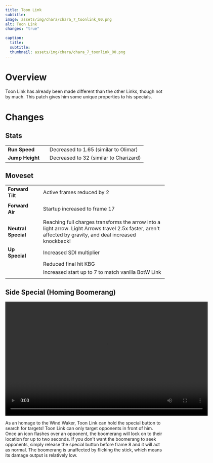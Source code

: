 ```yaml
---
title: Toon Link
subtitle: 
image: assets/img/chara/chara_7_toonlink_00.png
alt: Toon Link
changes: "true"

caption:
  title:
  subtitle: 
  thumbnail: assets/img/chara/chara_7_toonlink_00.png
---
```



# Overview 

Toon Link has already been made different than the other Links, though not by much. This patch gives him some unique properties to his specials.

# Changes

## Stats

| |  |  |
| :----------- | :-----: | ----------- |
| **Run Speed** | | Decreased to 1.65 (similar to Olimar)  |
| **Jump Height** | | Decreased to 32 (similar to Charizard)  |


## Moveset

| |  |  |
| :----------- | :-----: | ----------- |
| **Forward Tilt** | | Active frames reduced by 2 |
|  |  |  |
| **Forward Air** | | Startup increased to frame 17 |
|  |  |  |
| **Neutral Special** | | Reaching full charges transforms the arrow into a light arrow. Light Arrows travel 2.5x faster, aren't affected by gravity, and deal increased knockback! |
| **Up Special** | | Increased SDI multiplier |
|  |  | Reduced final hit KBG |
|  |  | Increased start up to 7 to match vanilla BotW Link |
|  |  |  |

## Side Special (Homing Boomerang)

<video src="https://csharpm7.github.io/Ultimate14/assets/img/videos/toonlink_specials.mp4" width="640" height="360" controls></video>

As an homage to the Wind Waker, Toon Link can hold the special button to search for targets! Toon Link can only target opponents in front of him. Once an icon flashes over an opponent, the boomerang will lock on to their location for up to two seconds. If you don't want the boomerang to seek opponents, simply release the special button before frame 8 and it will act as normal. The boomerang is unaffected by flicking the stick, which means its damage output is relatively low.
